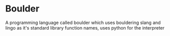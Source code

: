 # Boulder
A programming language called boulder which uses bouldering slang and lingo as it's standard library function names, uses python for the interpreter
